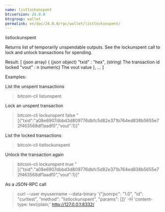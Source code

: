 ```yaml
---
name: listlockunspent
btcversion: 24.0.0
btcgroup: wallet
permalink: en/doc/24.0.0/rpc/wallet/listlockunspent/
---
```


listlockunspent

Returns list of temporarily unspendable outputs.
See the lockunspent call to lock and unlock transactions for spending.

Result:
[                      (json array)
  {                    (json object)
    "txid" : "hex",    (string) The transaction id locked
    "vout" : n         (numeric) The vout value
  },
  ...
]

Examples:

List the unspent transactions
> bitcoin-cli listunspent 

Lock an unspent transaction
> bitcoin-cli lockunspent false "[{\"txid\":\"a08e6907dbbd3d809776dbfc5d82e371b764ed838b5655e72f463568df1aadf0\",\"vout\":1}]"

List the locked transactions
> bitcoin-cli listlockunspent 

Unlock the transaction again
> bitcoin-cli lockunspent true "[{\"txid\":\"a08e6907dbbd3d809776dbfc5d82e371b764ed838b5655e72f463568df1aadf0\",\"vout\":1}]"

As a JSON-RPC call
> curl --user myusername --data-binary '{"jsonrpc": "1.0", "id": "curltest", "method": "listlockunspent", "params": []}' -H 'content-type: text/plain;' http://127.0.0.1:8332/


